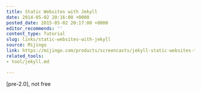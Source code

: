 ```yaml
---
title: Static Websites with Jekyll
date: 2014-05-02 20:16:00 +0000
posted_date: 2015-05-02 20:17:00 +0000
editor_recommends: ''
content_type: Tutorial
slug: links/static-websites-with-jekyll
source: Mijingo
link: https://mijingo.com/products/screencasts/jekyll-static-websites-tutorial/
related_tools:
- tool/jekyll.md

---
```

[pre-2.0], not free



